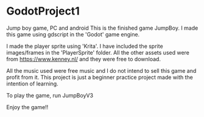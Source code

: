 # GodotProject1
Jump boy game, PC and android
This is the finished game JumpBoy.
I made this game using gdscript in the 'Godot' game engine.

I made the player sprite using 'Krita'. I have included the sprite images/frames in the 'PlayerSprite' folder.
All the other assets used were from https://www.kenney.nl/ and they were free to download.

All the music used were free music and I do not intend to sell this game and profit from it.
This project is just a beginner practice project made with the intention of learning.

To play the game, run JumpBoyV3

Enjoy the game!!
